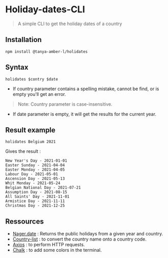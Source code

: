 # Holiday-dates-CLI
> A simple CLI to get the holiday dates of a country

## Installation
```
npm install @tanya-amber-l/holidates
```

## Syntax
```
holidates $contry $date
```
* If country parameter contains a spelling mistake, cannot be find, or is empty you'll get an error.
> Note: Country parameter is case-insensitive.
* If date parameter is empty, it will get the results for the current year.

## Result example
```
holidates Belgium 2021
```

Gives the result : 

```
New Year's Day - 2021-01-01
Easter Sunday - 2021-04-04
Easter Monday - 2021-04-05
Labour Day - 2021-05-01
Ascension Day - 2021-05-13
Whit Monday - 2021-05-24
Belgian National Day - 2021-07-21
Assumption Day - 2021-08-15
All Saints' Day - 2021-11-01
Armistice Day - 2021-11-11
Christmas Day - 2021-12-25
```

## Ressources
* [Nager.date](https://date.nager.at/) : Returns the public holidays from a given year and country.
* [Country-list](https://www.npmjs.com/package/country-list) :  to convert the country name onto a country code.
* [Axios](https://www.npmjs.com/package/axios) : to perform HTTP requests.
* [Chalk](https://www.npmjs.com/package/chalk) : to add some colors in the terminal.